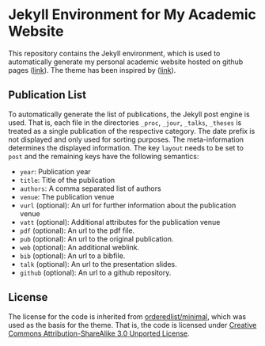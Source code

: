# Jekyll Environment for My Academic Website

This repository contains the Jekyll environment, which is used to automatically generate my personal academic website hosted on github pages ([link](https://rspreitzer.github.io)). The theme has been inspired by ([link](https://derlerd.github.io)).

## Publication List

To automatically generate the list of publications, the Jekyll post engine is used. That is, each file in the directories `_proc`, `_jour`, `_talks`, `_theses` is treated as a single publication of the respective category. The date prefix is not displayed and only used for sorting purposes. The meta-information determines the displayed information. The key `layout` needs to be set to `post` and the remaining keys have the following semantics:
  * `year`: Publication year
  * `title`: Title of the publication
  * `authors`: A comma separated list of authors
  * `venue`: The publication venue
  * `vurl` (optional): An url for further information about the publication venue
  * `vatt` (optional): Additional attributes for the publication venue
  * `pdf` (optional): An url to the pdf file.
  * `pub` (optional): An url to the original publication.
  * `web` (optional): An additional weblink.
  * `bib` (optional): An url to a bibfile.
  * `talk` (optional): An url to the presentation slides.
  * `github` (optional): An url to a github repository. 

## License

The license for the code is inherited from [orderedlist/minimal](https://github.com/orderedlist/minimal), which was used as the basis for the theme. That is, the code is licensed under [Creative Commons Attribution-ShareAlike 3.0 Unported License](https://creativecommons.org/licenses/by-sa/3.0/).
